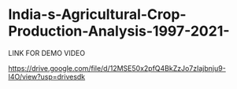 # India-s-Agricultural-Crop-Production-Analysis-1997-2021-

LINK FOR DEMO VIDEO

https://drive.google.com/file/d/12MSE50x2pfQ4BkZzJo7zIajbnju9-I4O/view?usp=drivesdk
